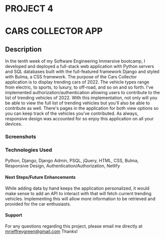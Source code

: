 # PROJECT 4

# CARS COLLECTOR APP

## Description
In the tenth week of my Software Engineering Immersive bootcamp, I developed and deployed a full-stack web application with Python servers and SQL databases built with the full-featured framework Django and styled with Bulma, a CSS framework. The purpose of the Cars Collector application is to display trending cars of 2022. The vehicle types range from electric, to sports, to luxury, to off-road, and so on and so forth. I've implemented authorization/authentication allowing users to contribute to the list of trending vehicles of 2022. With this implementation, not only will you be able to view the full list of trending vehicles but you'll also be able to contribute as well. There's pages in the application for both view options so you can keep track of the vehicles you've contributed. As always, responsive design was accounted for so enjoy this application on all your devices.

### Screenshots

### Technologies Used
Python, Django, Django Admin, PSQL, jQuery, HTML, CSS, Bulma, Responsive Design, Authentication/Authorization, Netlify

#### Next Steps/Future Enhancements
While adding data by hand keeps the application personalized, it would make sense to add an API to interact with that will fetch current trending vehicles. Implementing this will allow more information to be retrieved and provided for the car enthusiasts.

#### Support
For any questions regarding this project, please email me directly at mrjeffreygreen@gmail.com
Thanks!
